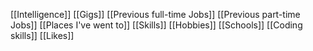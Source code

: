 [[Intelligence]]
[[Gigs]]
[[Previous full-time Jobs]]
[[Previous part-time Jobs]]
[[Places I've went to]]
[[Skills]]
[[Hobbies]]
[[Schools]]
[[Coding skills]]
[[Likes]]
